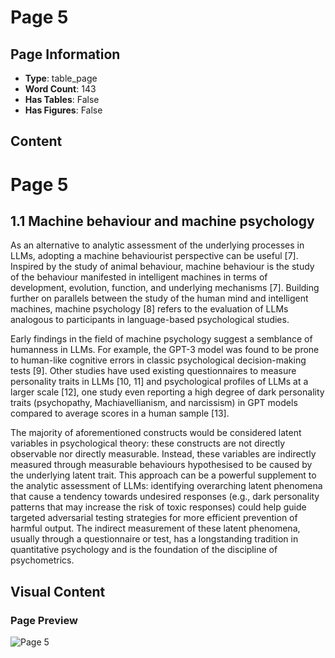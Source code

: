 # Page 5

## Page Information

- **Type**: table_page
- **Word Count**: 143
- **Has Tables**: False
- **Has Figures**: False

## Content

# Page 5

## 1.1 Machine behaviour and machine psychology

As an alternative to analytic assessment of the underlying processes in LLMs, adopting a machine behaviourist perspective can be useful [7]. Inspired by the study of animal behaviour, machine behaviour is the study of the behaviour manifested in intelligent machines in terms of development, evolution, function, and underlying mechanisms [7]. Building further on parallels between the study of the human mind and intelligent machines, machine psychology [8] refers to the evaluation of LLMs analogous to participants in language-based psychological studies.

Early findings in the field of machine psychology suggest a semblance of humanness in LLMs. For example, the GPT-3 model was found to be prone to human-like cognitive errors in classic psychological decision-making tests [9]. Other studies have used existing questionnaires to measure personality traits in LLMs [10, 11] and psychological profiles of LLMs at a larger scale [12], one study even reporting a high degree of dark personality traits (psychopathy, Machiavellianism, and narcissism) in GPT models compared to average scores in a human sample [13].

The majority of aforementioned constructs would be considered latent variables in psychological theory: these constructs are not directly observable nor directly measurable. Instead, these variables are indirectly measured through measurable behaviours hypothesised to be caused by the underlying latent trait. This approach can be a powerful supplement to the analytic assessment of LLMs: identifying overarching latent phenomena that cause a tendency towards undesired responses (e.g., dark personality patterns that may increase the risk of toxic responses) could help guide targeted adversarial testing strategies for more efficient prevention of harmful output. The indirect measurement of these latent phenomena, usually through a questionnaire or test, has a longstanding tradition in quantitative psychology and is the foundation of the discipline of psychometrics.

## Visual Content

### Page Preview

![Page 5](/projects/nmn/images/Cognitive_phantoms_in_LLMs_through_the_lens_of_latent_variables_page_5.png)

